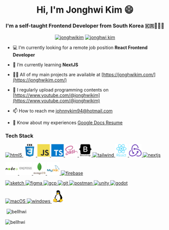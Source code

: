 <h1 align="center">Hi, I'm Jonghwi Kim 😄</h1>
<h3 align="center">I'm a self-taught Frontend Developer from South Korea 🇰🇷🧑🏻‍💻</h3>
<p align="center">
<a href="https://linkedin.com/in/jonghwikim" target="blank"><img align="center" src="https://img.shields.io/badge/LinkedIn-0077B5?style=for-the-badge&logo=linkedin&logoColor=white" alt="jonghwikim"/></a>
<a href="https://www.youtube.com/c/@jonghwikim" target="blank"><img align="center" src="https://img.shields.io/badge/YouTube-FF0000?style=for-the-badge&logo=youtube&logoColor=white" alt="jonghwi kim" /></a>
</p>


- 💻 I’m currently looking for a remote job position **React Frontend Developer**

- 🌱 I’m currently learning **NextJS**

- 👨‍💻 All of my main projects are available at [https://jonghwikim.com/](https://jonghwikim.com/)

- 🎥 I regularly upload programming contents on [https://www.youtube.com/@jonghwikim](https://www.youtube.com/@jonghwikim)

- 📫 How to reach me johnnykim94@hotmail.com

- 📄 Know about my experiences [Google Docs Resume](https://docs.google.com/document/d/1-X1DLL1w5mDYhfPo5MGjhvFamdA_74ZJt8DEc71j2pw/edit?usp=share_link)


<h3 align="left">Tech Stack</h3>
<p align="left">
  <a href="https://www.w3.org/html/" target="_blank" rel="noreferrer">
    <img
      src="https://raw.githubusercontent.com/get-icon/geticon/master/icons/html-5.svg"
      alt="html5"
      width="40"
      height="40"
    />
  </a>
  <a href="https://www.w3schools.com/css/" target="_blank" rel="noreferrer">
    <img
      src="https://raw.githubusercontent.com/devicons/devicon/master/icons/css3/css3-original-wordmark.svg"
      alt="css3"
      width="40"
      height="40"
    />
  </a>
  <a href="https://developer.mozilla.org/en-US/docs/Web/JavaScript" target="_blank" rel="noreferrer"> <img src="https://raw.githubusercontent.com/devicons/devicon/master/icons/javascript/javascript-original.svg" alt="javascript" width="40" height="40"/> </a>  <a href="https://www.typescriptlang.org/" target="_blank" rel="noreferrer">
    <img
      src="https://raw.githubusercontent.com/devicons/devicon/master/icons/typescript/typescript-original.svg"
      alt="typescript"
      width="40"
      height="40"
    />
  </a>
  <a href="https://sass-lang.com" target="_blank" rel="noreferrer"> <img src="https://raw.githubusercontent.com/devicons/devicon/master/icons/sass/sass-original.svg" alt="sass" width="40" height="40"/> </a> 

  <a href="https://getbootstrap.com" target="_blank" rel="noreferrer">
    <img
      src="https://raw.githubusercontent.com/devicons/devicon/master/icons/bootstrap/bootstrap-plain-wordmark.svg"
      alt="bootstrap"
      width="40"
      height="40"
    />
  </a>
  <a href="https://tailwindcss.com/" target="_blank" rel="noreferrer">
    <img
      src="https://www.vectorlogo.zone/logos/tailwindcss/tailwindcss-icon.svg"
      alt="tailwind"
      width="40"
      height="40"
    />
  </a>
  <a href="https://reactjs.org/" target="_blank" rel="noreferrer">
    <img
      src="https://raw.githubusercontent.com/devicons/devicon/master/icons/react/react-original-wordmark.svg"
      alt="react"
      width="40"
      height="40"
    />
  </a>
  <a href="https://redux.js.org" target="_blank" rel="noreferrer">
    <img
      src="https://raw.githubusercontent.com/devicons/devicon/master/icons/redux/redux-original.svg"
      alt="redux"
      width="40"
      height="40"
    />
  </a>
  <a href="https://nextjs.org/" target="_blank" rel="noreferrer">
    <img
      src="https://cdn.worldvectorlogo.com/logos/nextjs-2.svg"
      alt="nextjs"
      width="40"
      height="40"
    />
  </a>
  </p>
  <p align="left">
    <a href="https://nodejs.org" target="_blank" rel="noreferrer">
      <img
        src="https://raw.githubusercontent.com/devicons/devicon/master/icons/nodejs/nodejs-original-wordmark.svg"
        alt="nodejs"
        width="40"
        height="40"
      />
    </a>
    <a href="https://expressjs.com" target="_blank" rel="noreferrer">
      <img
        src="https://raw.githubusercontent.com/devicons/devicon/master/icons/express/express-original-wordmark.svg"
        alt="express"
        width="40"
        height="40"
      />
    </a>
    <a href="https://www.mongodb.com/" target="_blank" rel="noreferrer">
      <img
        src="https://raw.githubusercontent.com/devicons/devicon/master/icons/mongodb/mongodb-original-wordmark.svg"
        alt="mongodb"
        width="40"
        height="40"
      />
    </a>
    <a href="https://www.mysql.com/" target="_blank" rel="noreferrer">
      <img
        src="https://raw.githubusercontent.com/devicons/devicon/master/icons/mysql/mysql-original-wordmark.svg"
        alt="mysql"
        width="40"
        height="40"
      />
    </a>
    <a href="https://firebase.google.com/" target="_blank" rel="noreferrer">
      <img
        src="https://www.vectorlogo.zone/logos/firebase/firebase-icon.svg"
        alt="firebase"
        width="40"
        height="40"
      />
    </a>
  </p>
  <p align="left">
      <a href="https://www.sketch.com/" target="_blank" rel="noreferrer">
      <img
        src="https://www.vectorlogo.zone/logos/sketchapp/sketchapp-icon.svg"
        alt="sketch"
        width="40"
        height="40"
      />
    </a>
    <a href="https://www.figma.com/" target="_blank" rel="noreferrer">
      <img
        src="https://www.vectorlogo.zone/logos/figma/figma-icon.svg"
        alt="figma"
        width="40"
        height="40"
      />
    </a>
    <a href="https://cloud.google.com" target="_blank" rel="noreferrer">
      <img
        src="https://www.vectorlogo.zone/logos/google_cloud/google_cloud-icon.svg"
        alt="gcp"
        width="40"
        height="40"
      />
    </a>
    <a href="https://git-scm.com/" target="_blank" rel="noreferrer">
      <img
        src="https://www.vectorlogo.zone/logos/git-scm/git-scm-icon.svg"
        alt="git"
        width="40"
        height="40"
      />
    </a>
    <a href="https://postman.com" target="_blank" rel="noreferrer">
      <img
        src="https://www.vectorlogo.zone/logos/getpostman/getpostman-icon.svg"
        alt="postman"
        width="40"
        height="40"
      />
    </a>
    <a href="https://unity.com/" target="_blank" rel="noreferrer">
      <img
        src="https://user-images.githubusercontent.com/25181517/193427941-9437dbbe-376f-40dc-9573-0ef5c02a26a7.png"
        alt="unity"
        width="40"
        height="40"
      />
    </a>
      <a href="https://godotengine.org/" target="_blank" rel="noreferrer">
      <img
        src="https://user-images.githubusercontent.com/25181517/193427942-3abc320a-1c9e-4316-bac0-cb8b280b669f.png"
        alt="godot"
        width="40"
        height="40"
      />
    </a>
  </p>
    <p align="left">
  <a href="https://www.apple.com/macos/" target="_blank" rel="noreferrer">
      <img
        src="https://user-images.githubusercontent.com/25181517/186884152-ae609cca-8cf1-4175-8d60-1ce1fa078ca2.png"
        alt="macOS"
        width="40"
        height="40"
      />
    </a>
    <a href="https://www.microsoft.com/" target="_blank" rel="noreferrer">
      <img
        src="https://raw.githubusercontent.com/get-icon/geticon/master/icons/microsoft-windows.svg"
        alt="windows"
        width="40"
        height="40"
      />
    </a>
    <a href="https://www.linux.org/" target="_blank" rel="noreferrer">
      <img
        src="https://raw.githubusercontent.com/devicons/devicon/master/icons/linux/linux-original.svg"
        alt="linux"
        width="40"
        height="40"
      />
    </a>
  </p>

<p>
  &nbsp;<img
    align="center"
    src="https://github-readme-stats.vercel.app/api?username=bellhwi&show_icons=true&locale=en"
    alt="bellhwi"
  />
</p>

<p>
  <img
    align="center"
    src="https://github-readme-streak-stats.herokuapp.com/?user=bellhwi&"
    alt="bellhwi"
  />
</p>

